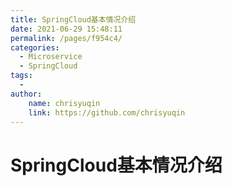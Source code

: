 ```yaml
---
title: SpringCloud基本情况介绍
date: 2021-06-29 15:48:11
permalink: /pages/f954c4/
categories:
  - Microservice
  - SpringCloud
tags:
  - 
author:
    name: chrisyuqin
    link: https://github.com/chrisyuqin
---
```

# SpringCloud基本情况介绍
